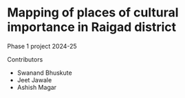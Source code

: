 # Mapping of places of cultural importance in Raigad district

Phase 1 project 2024-25

Contributors
 - Swanand Bhuskute
 - Jeet Jawale
 - Ashish Magar


